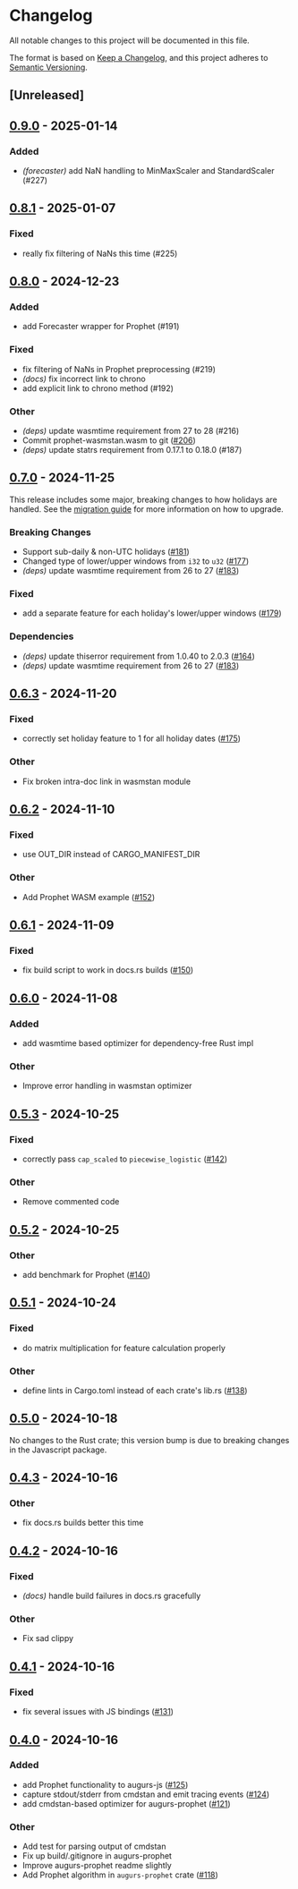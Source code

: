 # Changelog

All notable changes to this project will be documented in this file.

The format is based on [Keep a Changelog](https://keepachangelog.com/en/1.0.0/),
and this project adheres to [Semantic Versioning](https://semver.org/spec/v2.0.0.html).

## [Unreleased]

## [0.9.0](https://github.com/grafana/augurs/compare/augurs-prophet-v0.8.1...augurs-prophet-v0.9.0) - 2025-01-14

### Added

- *(forecaster)* add NaN handling to MinMaxScaler and StandardScaler (#227)

## [0.8.1](https://github.com/grafana/augurs/compare/augurs-prophet-v0.8.0...augurs-prophet-v0.8.1) - 2025-01-07

### Fixed

- really fix filtering of NaNs this time (#225)

## [0.8.0](https://github.com/grafana/augurs/compare/augurs-prophet-v0.7.0...augurs-prophet-v0.8.0) - 2024-12-23

### Added

- add Forecaster wrapper for Prophet (#191)

### Fixed

- fix filtering of NaNs in Prophet preprocessing (#219)
- *(docs)* fix incorrect link to chrono
- add explicit link to chrono method (#192)

### Other

- *(deps)* update wasmtime requirement from 27 to 28 (#216)
- Commit prophet-wasmstan.wasm to git ([#206](https://github.com/grafana/augurs/pull/206))
- *(deps)* update statrs requirement from 0.17.1 to 0.18.0 (#187)

## [0.7.0](https://github.com/grafana/augurs/compare/augurs-prophet-v0.6.3...augurs-prophet-v0.7.0) - 2024-11-25

This release includes some major, breaking changes to how holidays are handled. See the [migration guide](https://docs.augu.rs/migrating.html#from-06-to-07) for more information on how to upgrade.

### Breaking Changes

- Support sub-daily & non-UTC holidays ([#181](https://github.com/grafana/augurs/pull/181))
- Changed type of lower/upper windows from `i32` to `u32` ([#177](https://github.com/grafana/augurs/pull/177))
- *(deps)* update wasmtime requirement from 26 to 27 ([#183](https://github.com/grafana/augurs/pull/183))

### Fixed

- add a separate feature for each holiday's lower/upper windows ([#179](https://github.com/grafana/augurs/pull/179))

### Dependencies

- *(deps)* update thiserror requirement from 1.0.40 to 2.0.3 ([#164](https://github.com/grafana/augurs/pull/164))
- *(deps)* update wasmtime requirement from 26 to 27 ([#183](https://github.com/grafana/augurs/pull/183))

## [0.6.3](https://github.com/grafana/augurs/compare/augurs-prophet-v0.6.2...augurs-prophet-v0.6.3) - 2024-11-20

### Fixed

- correctly set holiday feature to 1 for all holiday dates ([#175](https://github.com/grafana/augurs/pull/175))

### Other

- Fix broken intra-doc link in wasmstan module

## [0.6.2](https://github.com/grafana/augurs/compare/augurs-prophet-v0.6.1...augurs-prophet-v0.6.2) - 2024-11-10

### Fixed

- use OUT_DIR instead of CARGO_MANIFEST_DIR

### Other

- Add Prophet WASM example ([#152](https://github.com/grafana/augurs/pull/152))

## [0.6.1](https://github.com/grafana/augurs/compare/augurs-prophet-v0.6.0...augurs-prophet-v0.6.1) - 2024-11-09

### Fixed

- fix build script to work in docs.rs builds ([#150](https://github.com/grafana/augurs/pull/150))

## [0.6.0](https://github.com/grafana/augurs/compare/augurs-prophet-v0.5.4...augurs-prophet-v0.6.0) - 2024-11-08

### Added

- add wasmtime based optimizer for dependency-free Rust impl

### Other

- Improve error handling in wasmstan optimizer

## [0.5.3](https://github.com/grafana/augurs/compare/augurs-prophet-v0.5.2...augurs-prophet-v0.5.3) - 2024-10-25

### Fixed

- correctly pass `cap_scaled` to `piecewise_logistic` ([#142](https://github.com/grafana/augurs/pull/142))

### Other

- Remove commented code

## [0.5.2](https://github.com/grafana/augurs/compare/augurs-prophet-v0.5.1...augurs-prophet-v0.5.2) - 2024-10-25

### Other

- add benchmark for Prophet ([#140](https://github.com/grafana/augurs/pull/140))

## [0.5.1](https://github.com/grafana/augurs/compare/augurs-prophet-v0.5.0...augurs-prophet-v0.5.1) - 2024-10-24

### Fixed

- do matrix multiplication for feature calculation properly

### Other

- define lints in Cargo.toml instead of each crate's lib.rs ([#138](https://github.com/grafana/augurs/pull/138))

## [0.5.0](https://github.com/grafana/augurs/compare/augurs-prophet-v0.5.0...augurs-prophet-v0.4.3) - 2024-10-18

No changes to the Rust crate; this version bump is due to breaking changes in the
Javascript package.

## [0.4.3](https://github.com/grafana/augurs/compare/augurs-prophet-v0.4.2...augurs-prophet-v0.4.3) - 2024-10-16

### Other

- fix docs.rs builds better this time

## [0.4.2](https://github.com/grafana/augurs/compare/augurs-prophet-v0.4.1...augurs-prophet-v0.4.2) - 2024-10-16

### Fixed

- *(docs)* handle build failures in docs.rs gracefully

### Other

- Fix sad clippy

## [0.4.1](https://github.com/grafana/augurs/compare/augurs-prophet-v0.4.0...augurs-prophet-v0.4.1) - 2024-10-16

### Fixed

- fix several issues with JS bindings ([#131](https://github.com/grafana/augurs/pull/131))

## [0.4.0](https://github.com/grafana/augurs/compare/augurs-prophet-v0.3.1...augurs-prophet-v0.4.0) - 2024-10-16

### Added

- add Prophet functionality to augurs-js ([#125](https://github.com/grafana/augurs/pull/125))
- capture stdout/stderr from cmdstan and emit tracing events ([#124](https://github.com/grafana/augurs/pull/124))
- add cmdstan-based optimizer for augurs-prophet ([#121](https://github.com/grafana/augurs/pull/121))

### Other

- Add test for parsing output of cmdstan
- Fix up build/.gitignore in augurs-prophet
- Improve augurs-prophet readme slightly
- Add Prophet algorithm in `augurs-prophet` crate ([#118](https://github.com/grafana/augurs/pull/118))
